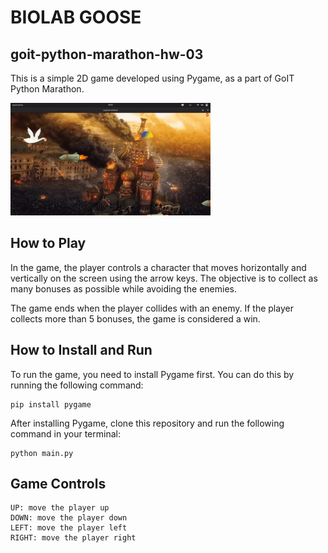 # BIOLAB GOOSE

## goit-python-marathon-hw-03

This is a simple 2D game developed using Pygame, as a part of GoIT Python Marathon.

![homework-03.gif](./homework-03.gif)

## How to Play

In the game, the player controls a character that moves horizontally and vertically on the screen using the arrow keys. The objective is to collect as many bonuses as possible while avoiding the enemies.

The game ends when the player collides with an enemy. If the player collects more than 5 bonuses, the game is considered a win.


## How to Install and Run

To run the game, you need to install Pygame first. You can do this by running the following command:

```
pip install pygame
```

After installing Pygame, clone this repository and run the following command in your terminal:

```
python main.py
```

## Game Controls

    UP: move the player up
    DOWN: move the player down
    LEFT: move the player left
    RIGHT: move the player right

